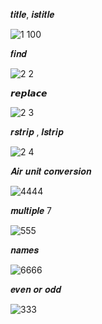 𝒕𝒊𝒕𝒍𝒆, 𝒊𝒔𝒕𝒊𝒕𝒍𝒆

![1 100](https://github.com/noriakeivanfard/pythonClass/assets/137643989/3a18ed2f-24e8-4a19-8fda-0664446578c0)

𝒇𝒊𝒏𝒅

![2 2](https://github.com/noriakeivanfard/pythonClass/assets/137643989/56d53639-4c37-409c-8329-68357cf6b8f8)

𝙧𝙚𝙥𝙡𝙖𝙘𝙚

![2 3](https://github.com/noriakeivanfard/pythonClass/assets/137643989/9ce0b3b2-1a4f-4169-8d6e-a125a78d2f4b)

𝒓𝒔𝒕𝒓𝒊𝒑 , 𝒍𝒔𝒕𝒓𝒊𝒑

![2 4](https://github.com/noriakeivanfard/pythonClass/assets/137643989/fea01e4a-85f6-4960-8af8-e092775e0476)

𝑨𝒊𝒓 𝒖𝒏𝒊𝒕 𝒄𝒐𝒏𝒗𝒆𝒓𝒔𝒊𝒐𝒏

![4444](https://github.com/noriakeivanfard/pythonClass/assets/137643989/24e6b87f-d347-4986-bec9-08897307eff9)

𝒎𝒖𝒍𝒕𝒊𝒑𝒍𝒆 7

![555](https://github.com/noriakeivanfard/pythonClass/assets/137643989/0cbd6f14-4c3a-462a-85ff-eb1c0cc3c176)

𝒏𝒂𝒎𝒆𝒔

![6666](https://github.com/noriakeivanfard/pythonClass/assets/137643989/430fc8a5-2d11-4ac8-a3f0-f2615cfced6d)

𝒆𝒗𝒆𝒏 𝒐𝒓 𝒐𝒅𝒅

![333](https://github.com/noriakeivanfard/pythonClass/assets/137643989/6ffb2d03-616c-427b-bbdd-7308d7c31417)



